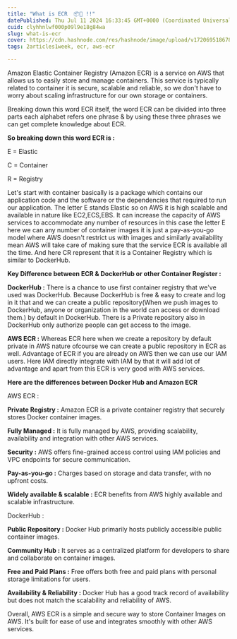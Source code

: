 ```yaml
---
title: "What is ECR  📦📑 !!"
datePublished: Thu Jul 11 2024 16:33:45 GMT+0000 (Coordinated Universal Time)
cuid: clyhhnlwf000p09l9e18g84wa
slug: what-is-ecr
cover: https://cdn.hashnode.com/res/hashnode/image/upload/v1720695186788/4ce19bd3-4191-4589-a72e-d1dae9eab7cd.webp
tags: 2articles1week, ecr, aws-ecr

---
```


Amazon Elastic Container Registry (Amazon ECR) is a service on AWS that allows us to easily store and manage containers. This service is typically related to container it is secure, scalable and reliable, so we don't have to worry about scaling infrastructure for our own storage or containers.

Breaking down this word ECR itself, the word ECR can be divided into three parts each alphabet refers one phrase & by using these three phrases we can get complete knowledge about ECR.

**So breaking down this word ECR is :**

E = Elastic

C = Container

R = Registry

Let's start with container basically is a package which contains our application code and the software or the dependencies that required to run our application. The letter E stands Elastic so on AWS it is high scalable and available in nature like EC2,ECS,EBS. It can increase the capacity of AWS services to accommodate any number of resources in this case the letter E here we can any number of container images it is just a pay-as-you-go model where AWS doesn't restrict us with images and similarly availability mean AWS will take care of making sure that the service ECR is available all the time. And here CR represent that it is a Container Registry which is similar to DockerHub.

**Key Difference between ECR & DockerHub or other Container Register :**

**DockerHub :** There is a chance to use first container registry that we've used was DockerHub. Because DockerHub is free & easy to create and log in it that and we can create a public repository(When we push images to DockerHub, anyone or organization in the world can access or download them.) by default in DockerHub. There is a Private repository also in DockerHub only authorize people can get access to the image.

**AWS ECR :** Whereas ECR here when we create a repository by default private in AWS nature ofcourse we can create a public repository in ECR as well. Advantage of ECR if you are already on AWS then we can use our IAM users. Here IAM directly integrate with IAM by that it will add lot of advantage and apart from this ECR is very good with AWS services.

**Here are the differences between Docker Hub and Amazon ECR**

AWS ECR :

**Private Registry :** Amazon ECR is a private container registry that securely stores Docker container images.

**Fully Managed :** It is fully managed by AWS, providing scalability, availability and integration with other AWS services.

**Security :** AWS offers fine-grained access control using IAM policies and VPC endpoints for secure communication.

**Pay-as-you-go :** Charges based on storage and data transfer, with no upfront costs.

**Widely available & scalable :** ECR benefits from AWS highly available and scalable infrastructure.

DockerHub :

**Public Repository :** Docker Hub primarily hosts publicly accessible public container images.

**Community Hub :** It serves as a centralized platform for developers to share and collaborate on container images.

**Free and Paid Plans :** Free offers both free and paid plans with personal storage limitations for users.

**Availability & Reliability :** Docker Hub has a good track record of availability but does not match the scalability and reliability of AWS.

Overall, AWS ECR is a simple and secure way to store Container Images on AWS. It's built for ease of use and integrates smoothly with other AWS services.